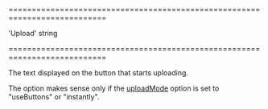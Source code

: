 <!--**
/*-------------------------------------------
    Auto-generated file. Do not modify.
-------------------------------------------

**-->
===========================================================================
<!--default-->'Upload'<!--/default-->
<!--type-->string<!--/type-->
===========================================================================

<!--shortDescription-->
The text displayed on the button that starts uploading.
<!--/shortDescription-->

<!--fullDescription-->
The option makes sense only if the [uploadMode](/Documentation/ApiReference/UI_Widgets/dxFileUploader/Configuration/#uploadMode) option is set to "useButtons" or "instantly".


<!--/fullDescription-->